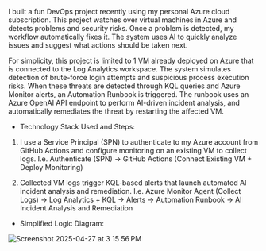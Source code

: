 I built a fun DevOps project recently using my personal Azure cloud subscription. This project watches over virtual machines in Azure and detects problems and security risks. Once a problem is detected, my workflow automatically fixes it. The system uses AI to quickly analyze issues and suggest what actions should be taken next. 

For simplicity, this project is limited to 1 VM already deployed on Azure that is connected to the Log Analytics workspace. The system simulates detection of brute-force login attempts and suspicious process execution risks. When these threats are detected through KQL queries and Azure Monitor alerts, an Automation Runbook is triggered. The runbook uses an Azure OpenAI API endpoint to perform AI-driven incident analysis, and automatically remediates the threat by restarting the affected VM. 


- Technology Stack Used and Steps: 

1. I use a Service Principal (SPN) to authenticate to my Azure account from GitHub Actions and configure monitoring on an existing VM to collect logs.  I.e. Authenticate (SPN) → GitHub Actions (Connect Existing VM + Deploy Monitoring)

2. Collected VM logs trigger KQL-based alerts that launch automated AI incident analysis and remediation. I.e. Azure Monitor Agent (Collect Logs) → Log Analytics + KQL → Alerts → Automation Runbook → AI Incident Analysis and Remediation

- Simplified Logic Diagram:

![Screenshot 2025-04-27 at 3 15 56 PM](https://github.com/user-attachments/assets/03ce2413-8972-4f33-88d9-44dfcc323eb3)


